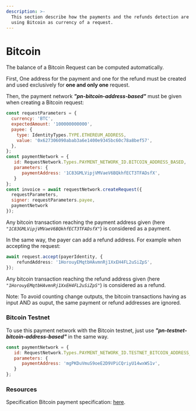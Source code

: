 ```yaml
---
description: >-
  This section describe how the payments and the refunds detection are made
  using Bitcoin as currency of a request.
---
```


# Bitcoin

The balance of a Bitcoin Request can be computed automatically. 

First, One address for the payment and one for the refund must be created and used exclusively for **one and only one** request.

Then, the payment network _**"pn-bitcoin-address-based"**_  must be given when creating a Bitcoin request:

```javascript
const requestParameters = {
  currency: 'BTC', 
  expectedAmount: '100000000000',
  payee: {
    type: IdentityTypes.TYPE.ETHEREUM_ADDRESS,
    value: '0x627306090abab3a6e1400e9345bc60c78a8bef57',
  },
};
const paymentNetwork = {
   id: RequestNetwork.Types.PAYMENT_NETWORK_ID.BITCOIN_ADDRESS_BASED,
   parameters: {
      paymentAddress: '1C83GMLVipjVMVaeV6BQkhfECT3TFADsfX',
   }
};
const invoice = await requestNetwork.createRequest({
  requestParameters,
  signer: requestParameters.payee,
  paymentNetwork
});
```

Any bitcoin transaction reaching the payment address given \(here _`"1C83GMLVipjVMVaeV6BQkhfECT3TFADsfX"`_\) is considered as a payment. 

In the same way, the payer can add a refund address. For example when accepting the request:

```typescript
await request.accept(payerIdentity, {
    refundAddress: '1HorouyEMqtbHAvmnRj1XxEH4FL2uSiZpS',
});
```

 Any bitcoin transaction reaching the refund address given \(here _`"1HorouyEMqtbHAvmnRj1XxEH4FL2uSiZpS"`_\) is considered as a refund. 

Note: To avoid counting change outputs, the bitcoin transactions having as input AND as ouput, the same payment or refund addresses are ignored.

### Bitcoin Testnet

To use this payment network with the Bitcoin testnet, just use _**"pn-testnet-bitcoin-address-based"**_  in the same way.

```javascript
const paymentNetwork = {
   id: RequestNetwork.Types.PAYMENT_NETWORK_ID.TESTNET_BITCOIN_ADDRESS_BASED,
   parameters: {
      paymentAddress: 'mgPKDuVmuS9oeE2D9VPiCQriyU14wxWS1v',
   }
};
```

### Resources

Specification Bitcoin payment specification: [here](https://github.com/RequestNetwork/requestNetwork/blob/development/packages/advanced-logic/specs/payment-network-btc-address-based-0.1.0-DRAFT.md).

